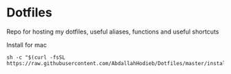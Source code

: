 # Dotfiles
Repo for hosting my dotfiles, useful aliases, functions and useful shortcuts 

Install for mac
```
sh -c "$(curl -fsSL https://raw.githubusercontent.com/AbdallahHodieb/Dotfiles/master/install_mac.sh)"
```
